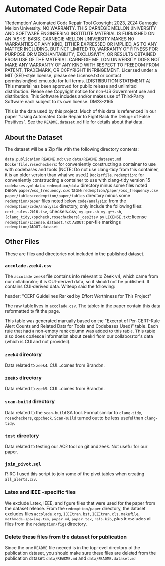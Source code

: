 # Automated Code Repair Data

<legal>
'Redemption' Automated Code Repair Tool
Copyright 2023, 2024 Carnegie Mellon University.
NO WARRANTY. THIS CARNEGIE MELLON UNIVERSITY AND SOFTWARE ENGINEERING
INSTITUTE MATERIAL IS FURNISHED ON AN 'AS-IS' BASIS. CARNEGIE MELLON
UNIVERSITY MAKES NO WARRANTIES OF ANY KIND, EITHER EXPRESSED OR IMPLIED,
AS TO ANY MATTER INCLUDING, BUT NOT LIMITED TO, WARRANTY OF FITNESS FOR
PURPOSE OR MERCHANTABILITY, EXCLUSIVITY, OR RESULTS OBTAINED FROM USE OF
THE MATERIAL. CARNEGIE MELLON UNIVERSITY DOES NOT MAKE ANY WARRANTY OF ANY
KIND WITH RESPECT TO FREEDOM FROM PATENT, TRADEMARK, OR COPYRIGHT
INFRINGEMENT.
Licensed under a MIT (SEI)-style license, please see License.txt or
contact permission@sei.cmu.edu for full terms.
[DISTRIBUTION STATEMENT A] This material has been approved for public
release and unlimited distribution.  Please see Copyright notice for
non-US Government use and distribution.
This Software includes and/or makes use of Third-Party Software each
subject to its own license.
DM23-2165
</legal>

This is the data used by this project.
Much of this data is referenced in our paper "Using Automated Code Repair to Fight Back the Deluge of False Positives".
See the `README.dataset.md` file for details about that data.

## About the Dataset

The dataset will be a Zip file with the following directory contents:

`data.publication`
  `README.md`: use `data/README.dataset.md`
  `Dockerfile.rosecheckers`: for conveniently constructing a container to use with codebases and tools (NOTE: Do not use clang-tidy from this container, it is an older version than what we used.)
  `Dockerfile.redemption`: for conveniently contstructing a container to use with clang-tidy version 15
  `codebases.yml`
  `data`: `redemption/data` directory minus some files noted below
  `paper/oss_frequency.csv`: table `redemption/paper/oss_frequency.csv`
  `paper/tables`: `redemption/paper/tables` directory minus some `redemption/paper` files noted below
  `code/analysis`: from the `redemption/code/analysis` directory, only include the following files: `cert_rules.2016.tsv`, checkers.csv, `my-gcc.sh`, `my-g++.sh`, `{clang_tidy,cppcheck,rosecheckers}_oss2tsv.py`
  `LICENSE.txt`: license `redemption/License.dataset.txt`
  `ABOUT`: per-file markings `redemption/ABOUT.dataset`

## Other Files

These are files and directories not included in the published dataset.

### `accolade.zeek4.csv`

The `accolade.zeek4` file contains info relevant to Zeek v4, which came from our collaborator; it is CUI-derived data, so it should not be published.
It contains CUI-derived data. Writeup said the following:

header: "CERT Guidelines Ranked by Effort Worthiness for This Project"

The raw table lives in `accolade.csv`. The tables in the paper contain this data reformatted to fit the page.

This table was generated manually based on the "Excerpt of Per-CERT-Rule Alert Counts and Related Data for Tools and Codebases Used}" table. Each rule that had a non-empty rank column was added to this table. This table also does coalesce information about zeek4 from our collaborator's data (which is CUI and not provided).

### `zeek4` directory

Data related to `zeek4`. CUI...comes from Brandon.

### `zeek5` directory

Data related to `zeek5`. CUI...comes from Brandon.

### `scan-build` directory

Data related to the `scan-build` SA tool. Format similar to `clang-tidy`, `rosecheckers`, `cppcheck`. `Scan-build` turned out to be less useful than `clang-tidy`.

### `test` directory

Data related to testing our ACR tool on git and zeek. Not useful for our paper.

### `join_pivot.sql`

I?IRC I used this script to join some of the pivot tables when creating `all_alerts.csv`.

### Latex and IEEE -specific files

We exclude Latex, IEEE, and figure files that were used for the paper from the dataset release. From the `redemption/paper` directory, the dataset excludes files `accolade.org`, `IEEEtran.bst`, `IEEEtran.cls`, `makefile`, `mathmode-spacing.tex`, `paper.md`, `paper.tex`, `refs.bib`, plus it excludes all files from the `redemption/figs` directory.

### Delete these files from the dataset for publication

Since the one `README` file needed is in the top-level directory of the publication dataset, you should make sure these files are deleted from the publication dataset: `data/README.md` and `data/README.dataset.md`

